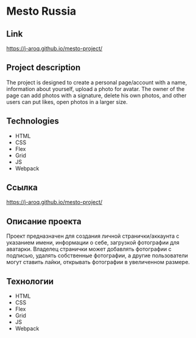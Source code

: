 # Mesto Russia

## Link
<https://j-aroq.github.io/mesto-project/>

## Project description
The project is designed to create a personal page/account with a name, information about yourself, upload a photo for avatar. The owner of the page can add photos with a signature, delete his own photos, and other users can put likes, open photos in a larger size.

## Technologies
* HTML
* CSS
* Flex
* Grid
* JS
* Webpack


## Ссылка
<https://j-aroq.github.io/mesto-project/>

## Описание проекта
Проект предназначен для создания личной странички/аккаунта с указанием имени, информации о себе, загрузкой фотографии для аватарки. Владелец странички может добавлять фотографии с подписью, удалять собственные фотографии, а другие пользователи могут ставить лайки, открывать фотографии в увеличенном размере.

## Технологии
* HTML
* CSS
* Flex
* Grid
* JS
* Webpack
